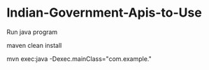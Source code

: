 # Indian-Government-Apis-to-Use



Run java program

maven clean install

mvn exec:java -Dexec.mainClass="com.example.<java source file>"



